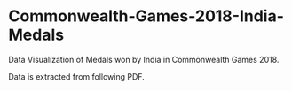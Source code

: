 # Commonwealth-Games-2018-India-Medals
Data Visualization of Medals won by India in Commonwealth Games 2018.

Data is extracted from following PDF.
